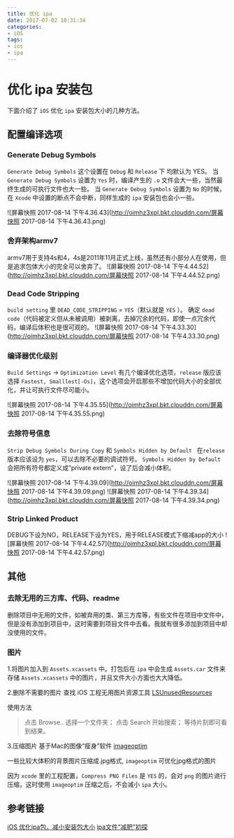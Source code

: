 ```yaml
---
title: 优化 ipa
date: 2017-07-02 10:31:34
categories:
- iOS
tags:
- ios
- ipa
---
```

# 优化 ipa 安装包
下面介绍了 `iOS` 优化 `ipa` 安装包大小的几种方法。

## 配置编译选项 
### Generate Debug Symbols 
`Generate Debug Symbols` 这个设置在 `Debug` 和 `Release` 下 均默认为 YES。
当 `Generate Debug Symbols` 设置为 `Yes` 时，编译产生的 `.o` 文件会大一些，当然最终生成的可执行文件也大一些。
当 `Generate Debug Symbols` 设置为 `No` 的时候，在 `Xcode` 中设置的断点不会中断，同样生成的 `ipa` 安装包也会小一些。
<!-- more -->
![屏幕快照 2017-08-14 下午4.36.43](http://oimhz3xpl.bkt.clouddn.com/屏幕快照 2017-08-14 下午4.36.43.png)

### 舍弃架构armv7
armv7用于支持4s和4，4s是2011年11月正式上线，虽然还有小部分人在使用，但是追求包体大小的完全可以舍弃了。
![屏幕快照 2017-08-14 下午4.44.52](http://oimhz3xpl.bkt.clouddn.com/屏幕快照 2017-08-14 下午4.44.52.png)

### Dead Code Stripping
`build setting` 里 `DEAD_CODE_STRIPPING` = `YES`（默认就是 `YES` ）。 确定 `dead code`（代码被定义但从未被调用）被剥离，去掉冗余的代码，即使一点冗余代码，编译后体积也是很可观的。
![屏幕快照 2017-08-14 下午4.33.30](http://oimhz3xpl.bkt.clouddn.com/屏幕快照 2017-08-14 下午4.33.30.png)

### 编译器优化级别
`Build Settings` -> `Optimization Level` 有几个编译优化选项，`release` 版应该选择 `Fastest, Smalllest[-Os]`，这个选项会开启那些不增加代码大小的全部优化，并让可执行文件尽可能小。

![屏幕快照 2017-08-14 下午4.35.55](http://oimhz3xpl.bkt.clouddn.com/屏幕快照 2017-08-14 下午4.35.55.png)

### 去除符号信息
`Strip Debug Symbols During Copy` 和 `Symbols Hidden by Default ` 在`release` 版本应该设为 `yes`，可以去除不必要的调试符号。
`Symbols Hidden by Default` 会把所有符号都定义成”private extern”，设了后会减小体积。

![屏幕快照 2017-08-14 下午4.39.09](http://oimhz3xpl.bkt.clouddn.com/屏幕快照 2017-08-14 下午4.39.09.png)
![屏幕快照 2017-08-14 下午4.39.34](http://oimhz3xpl.bkt.clouddn.com/屏幕快照 2017-08-14 下午4.39.34.png)

### Strip Linked Product
DEBUG下设为NO，RELEASE下设为YES，用于RELEASE模式下缩减app的大小
![屏幕快照 2017-08-14 下午4.42.57](http://oimhz3xpl.bkt.clouddn.com/屏幕快照 2017-08-14 下午4.42.57.png)

## 其他
### 去除无用的三方库、代码、readme
删除项目中无用的文件，如被弃用的类、第三方库等，有些文件在项目中文件中，但是没有添加到项目中，这时需要到项目文件中去看。我就有很多添加到项目中却没使用的文件。

### 图片
1.将图片加入到 `Assets.xcassets` 中。打包后在 `ipa` 中会生成 `Assets.car` 文件来存储 `Assets.xcassets` 中的图片，并且文件大小方面也大大降低。

2.删除不需要的图片
查找 iOS 工程无用图片资源工具 [LSUnusedResources](https://github.com/tinymind/LSUnusedResources)

使用方法
> 点击 Browse.. 选择一个文件夹；
> 点击 Search 开始搜索；
> 等待片刻即可看到结果。

3.压缩图片
基于Mac的图像“瘦身”软件 [imageoptim](https://imageoptim.com/)

一些比较大体积的背景图片压缩成.jpg格式, `imageoptim` 可优化jpg格式的图片

因为 `xcode` 里的工程配置，`Compress PNG Files` 是 `YES` 的，会对 `png` 的图片进行压缩，这时使用 `imageoptim` 压缩之后，不会减小 `ipa` 大小。

## 参考链接
[iOS 优化ipa包，减小安装包大小](http://www.jianshu.com/p/a49d59b01669)
[ipa文件“减肥”初探](http://www.jianshu.com/p/a72d03e92c80)

